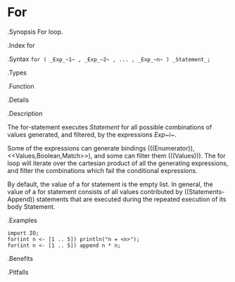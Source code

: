 # For

.Synopsis
For loop.

.Index
for

.Syntax
`for ( _Exp_~1~ , _Exp_~2~ , ... , _Exp_~n~ ) _Statement_;`

.Types

.Function

.Details

.Description

The for-statement executes _Statement_ for all possible combinations of values generated, and filtered, by the expressions _Exp_~i~.

Some of the expressions can generate bindings (((Enumerator)), <<Values,Boolean,Match>>), and some can filter them (((Values))). 
The for loop will iterate over the cartesian product of all the generating expressions, and filter the combinations which fail the conditional expressions. 

By default, the value of a for statement is the empty list. In general, 
the value of a for statement consists of all values contributed by ((Statements-Append)) statements that are executed during the repeated execution of its body Statement.

.Examples
```rascal-shell
import IO;
for(int n <- [1 .. 5]) println("n = <n>");
for(int n <- [1 .. 5]) append n * n;
```

.Benefits

.Pitfalls

